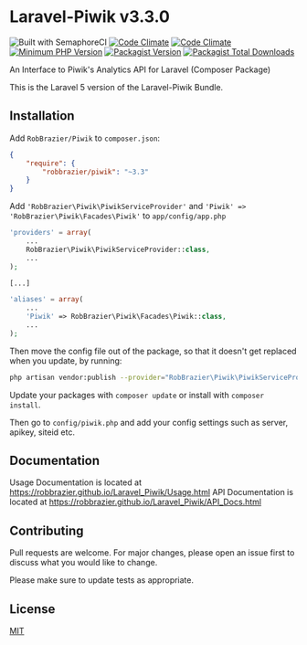 # Laravel-Piwik v3.3.0

![Built with SemaphoreCI](https://img.shields.io/badge/Built%20With-SemaphoreCI-brightgreen)
[![Code Climate](https://img.shields.io/codeclimate/maintainability/RobBrazier/Laravel_Piwik.svg)](https://codeclimate.com/github/RobBrazier/Laravel_Piwik)
[![Code Climate](https://img.shields.io/codeclimate/c/RobBrazier/Laravel_Piwik.svg)](https://codeclimate.com/github/RobBrazier/Laravel_Piwik)
[![Minimum PHP Version](https://img.shields.io/badge/php-%3E%3D%205.6-8892BF.svg?style=flat)](https://php.net/)
[![Packagist Version](https://img.shields.io/packagist/v/robbrazier/piwik.svg)](https://packagist.org/packages/robbrazier/piwik)
[![Packagist Total Downloads](https://img.shields.io/packagist/dt/robbrazier/piwik.svg)](https://packagist.org/packages/robbrazier/piwik)

An Interface to Piwik's Analytics API for Laravel (Composer Package)

This is the Laravel 5 version of the Laravel-Piwik Bundle.

## Installation

Add `RobBrazier/Piwik` to `composer.json`:

```json
{
    "require": {
        "robbrazier/piwik": "~3.3"
    }
}
```

Add `'RobBrazier\Piwik\PiwikServiceProvider'` and `'Piwik' => 'RobBrazier\Piwik\Facades\Piwik'`
to `app/config/app.php`

```php
'providers' = array(
    ...
    RobBrazier\Piwik\PiwikServiceProvider::class,
    ...
);

[...]

'aliases' = array(
    ...
    'Piwik' => RobBrazier\Piwik\Facades\Piwik::class,
    ...
);
```

Then move the config file out of the package, so that it doesn't get replaced
when you update, by running:

```bash
php artisan vendor:publish --provider="RobBrazier\Piwik\PiwikServiceProvider" --tag="config"
```

Update your packages with `composer update` or install with `composer install`.

Then go to `config/piwik.php` and add your config settings such as server,
apikey, siteid etc.

## Documentation

Usage Documentation is located at <https://robbrazier.github.io/Laravel_Piwik/Usage.html>
API Documentation is located at <https://robbrazier.github.io/Laravel_Piwik/API_Docs.html>

## Contributing

Pull requests are welcome. For major changes, please open an issue first
to discuss what you would like to change.

Please make sure to update tests as appropriate.

## License

[MIT](https://choosealicense.com/licenses/mit/)
